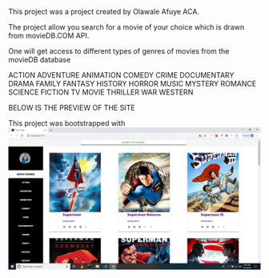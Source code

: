 This project was a project created by Olawale Afuye ACA.

The project allow you search for a movie of your choice which is drawn from movieDB.COM API.

One will get access to different types of genres of movies from the movieDB database

ACTION
ADVENTURE
ANIMATION
COMEDY
CRIME
DOCUMENTARY
DRAMA
FAMILY
FANTASY
HISTORY
HORROR
MUSIC
MYSTERY
ROMANCE
SCIENCE FICTION
TV MOVIE
THRILLER
WAR
WESTERN

BELOW IS THE PREVIEW OF THE SITE

This project was bootstrapped with ![Create React App](./src/images/site-preview.png)

